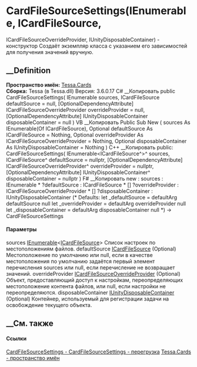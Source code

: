 # CardFileSourceSettings(IEnumerable<ICardFileSource>, ICardFileSource,
ICardFileSourceOverrideProvider, IUnityDisposableContainer) - конструктор
Создаёт экземпляр класса с указанием его зависимостей для получения значений
вручную.
## __Definition
 **Пространство имён:** [Tessa.Cards](N_Tessa_Cards.htm)  
 **Сборка:** Tessa (в Tessa.dll) Версия: 3.6.0.17
C# __Копировать
     public CardFileSourceSettings(
    	IEnumerable<ICardFileSource> sources,
    	ICardFileSource defaultSource = null,
    	[OptionalDependencyAttribute] ICardFileSourceOverrideProvider overrideProvider = null,
    	[OptionalDependencyAttribute] IUnityDisposableContainer disposableContainer = null
    )
VB __Копировать
     Public Sub New ( 
    	sources As IEnumerable(Of ICardFileSource),
    	Optional defaultSource As ICardFileSource = Nothing,
    	<OptionalDependencyAttribute> Optional overrideProvider As ICardFileSourceOverrideProvider = Nothing,
    	<OptionalDependencyAttribute> Optional disposableContainer As IUnityDisposableContainer = Nothing
    )
C++ __Копировать
     public:
    CardFileSourceSettings(
    	IEnumerable<ICardFileSource^>^ sources, 
    	ICardFileSource^ defaultSource = nullptr, 
    	[OptionalDependencyAttribute] ICardFileSourceOverrideProvider^ overrideProvider = nullptr, 
    	[OptionalDependencyAttribute] IUnityDisposableContainer^ disposableContainer = nullptr
    )
F# __Копировать
     new : 
            sources : IEnumerable<ICardFileSource> * 
            ?defaultSource : ICardFileSource * 
            [<OptionalDependencyAttribute>] ?overrideProvider : ICardFileSourceOverrideProvider * 
            [<OptionalDependencyAttribute>] ?disposableContainer : IUnityDisposableContainer 
    (* Defaults:
            let _defaultSource = defaultArg defaultSource null
            let _overrideProvider = defaultArg overrideProvider null
            let _disposableContainer = defaultArg disposableContainer null
    *)
    -> CardFileSourceSettings
#### Параметры
sources
[IEnumerable](https://learn.microsoft.com/dotnet/api/system.collections.generic.ienumerable-1)<[ICardFileSource](T_Tessa_Cards_ICardFileSource.htm)>
    Список настроек по местоположениям файлов.
defaultSource [ICardFileSource](T_Tessa_Cards_ICardFileSource.htm) (Optional)
     Местоположение по умолчанию или null, если в качестве местоположения по умолчанию задаётся первый элемент перечисления sources или null, если перечисление не возвращает значений. 
overrideProvider
[ICardFileSourceOverrideProvider](T_Tessa_Cards_ICardFileSourceOverrideProvider.htm)
(Optional)
     Объект, предоставляющий доступ к настройкам, переопределяющих местоположение контента файлов, или null, если настройки не переопределяются. 
disposableContainer
[IUnityDisposableContainer](T_Tessa_Platform_IUnityDisposableContainer.htm)
(Optional)
    Контейнер, используемый для регистрации задачи на освобождение текущего объекта.
##  __См. также
#### Ссылки
[CardFileSourceSettings - ](T_Tessa_Cards_CardFileSourceSettings.htm)
[CardFileSourceSettings -
перегрузка](Overload_Tessa_Cards_CardFileSourceSettings__ctor.htm)
[Tessa.Cards - пространство имён](N_Tessa_Cards.htm)
